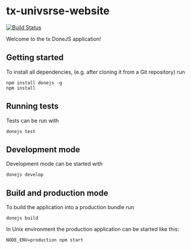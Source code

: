 # tx-univsrse-website

[![Build Status](https://travis-ci.org/TxUniverse/tx-universe-website.svg?branch=master)](https://travis-ci.org/TxUniverse/tx-universe-website)

Welcome to the tx DoneJS application!

## Getting started

To install all dependencies, (e.g. after cloning it from a Git repository) run

```
npm install donejs -g
npm install
```

## Running tests

Tests can be run with

```
donejs test
```

## Development mode

Development mode can be started with

```
donejs develop
```

## Build and production mode

To build the application into a production bundle run

```
donejs build
```

In Unix environment the production application can be started like this:

```
NODE_ENV=production npm start
```
